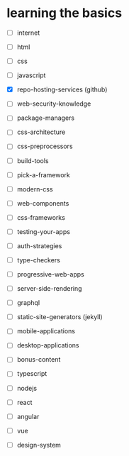 # learning the basics

- [ ] internet

- [ ] html

- [ ] css

- [ ] javascript

- [X] repo-hosting-services (github)

- [ ] web-security-knowledge

- [ ] package-managers

- [ ] css-architecture

- [ ] css-preprocessors

- [ ] build-tools

- [ ] pick-a-framework

- [ ] modern-css

- [ ] web-components

- [ ] css-frameworks

- [ ] testing-your-apps

- [ ] auth-strategies

- [ ] type-checkers

- [ ] progressive-web-apps

- [ ] server-side-rendering

- [ ] graphql

- [ ] static-site-generators (jekyll)

- [ ] mobile-applications

- [ ] desktop-applications

- [ ] bonus-content

- [ ] typescript

- [ ] nodejs

- [ ] react

- [ ] angular

- [ ] vue

- [ ] design-system
